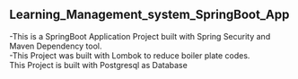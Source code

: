 ## Learning_Management_system_SpringBoot_App
-This is a SpringBoot Application Project built with Spring Security and Maven Dependency tool.</br>
-This Project was built with Lombok to reduce boiler plate codes.</br>
This Project is built with Postgresql as Database</br>

